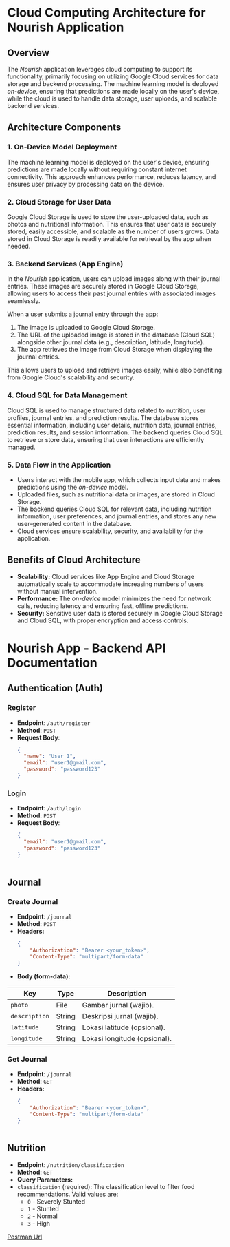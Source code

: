 # **Cloud Computing Architecture for Nourish Application**

## Overview
The *Nourish* application leverages cloud computing to support its functionality, primarily focusing on utilizing Google Cloud services for data storage and backend processing. The machine learning model is deployed *on-device*, ensuring that predictions are made locally on the user's device, while the cloud is used to handle data storage, user uploads, and scalable backend services.

## Architecture Components

### 1. **On-Device Model Deployment**
The machine learning model is deployed on the user's device, ensuring predictions are made locally without requiring constant internet connectivity. This approach enhances performance, reduces latency, and ensures user privacy by processing data on the device.

### 2. **Cloud Storage for User Data**
Google Cloud Storage is used to store the user-uploaded data, such as photos and nutritional information. This ensures that user data is securely stored, easily accessible, and scalable as the number of users grows. Data stored in Cloud Storage is readily available for retrieval by the app when needed.

### 3. **Backend Services (App Engine)**
In the *Nourish* application, users can upload images along with their journal entries. These images are securely stored in Google Cloud Storage, allowing users to access their past journal entries with associated images seamlessly. 

When a user submits a journal entry through the app:
1. The image is uploaded to Google Cloud Storage.
2. The URL of the uploaded image is stored in the database (Cloud SQL) alongside other journal data (e.g., description, latitude, longitude).
3. The app retrieves the image from Cloud Storage when displaying the journal entries.

This allows users to upload and retrieve images easily, while also benefiting from Google Cloud's scalability and security.

### 4. **Cloud SQL for Data Management**
Cloud SQL is used to manage structured data related to nutrition, user profiles, journal entries, and prediction results. The database stores essential information, including user details, nutrition data, journal entries, prediction results, and session information. The backend queries Cloud SQL to retrieve or store data, ensuring that user interactions are efficiently managed.

### 5. **Data Flow in the Application**
- Users interact with the mobile app, which collects input data and makes predictions using the *on-device* model.
- Uploaded files, such as nutritional data or images, are stored in Cloud Storage.
- The backend queries Cloud SQL for relevant data, including nutrition information, user preferences, and journal entries, and stores any new user-generated content in the database.
- Cloud services ensure scalability, security, and availability for the application.

## Benefits of Cloud Architecture
- **Scalability:** Cloud services like App Engine and Cloud Storage automatically scale to accommodate increasing numbers of users without manual intervention.
- **Performance:** The *on-device* model minimizes the need for network calls, reducing latency and ensuring fast, offline predictions.
- **Security:** Sensitive user data is stored securely in Google Cloud Storage and Cloud SQL, with proper encryption and access controls.



# **Nourish App - Backend API Documentation**

## **Authentication (Auth)**

### **Register**
- **Endpoint**: `/auth/register`
- **Method**: `POST`
- **Request Body**:
  ```json
  {
    "name": "User 1",
    "email": "user1@gmail.com",
    "password": "password123"
  }

### **Login**
- **Endpoint**: `/auth/login`
- **Method**: `POST`
- **Request Body**:
  ```json
  {
    "email": "user1@gmail.com",
    "password": "password123"
  }



## **Journal**

### **Create Journal**
- **Endpoint**: `/journal`
- **Method**: `POST`
- **Headers:**
  ```json
  {
      "Authorization": "Bearer <your_token>",
      "Content-Type": "multipart/form-data"
  }
- **Body (form-data):**


| Key         | Type     | Description                           |
|-------------|----------|---------------------------------------|
| `photo`     | File     | Gambar jurnal (wajib).               |
| `description` | String  | Deskripsi jurnal (wajib).            |
| `latitude`  | String   | Lokasi latitude (opsional).          |
| `longitude` | String   | Lokasi longitude (opsional).         |


### **Get Journal**
- **Endpoint**: `/journal`
- **Method**: `GET`
- **Headers:**
  ```json
  {
      "Authorization": "Bearer <your_token>",
      "Content-Type": "multipart/form-data"
  }



## **Nutrition**
- **Endpoint**: `/nutrition/classification`
- **Method**: `GET`
- **Query Parameters:**
- `classification` (required): The classification level to filter food recommendations. Valid values are:
  - `0` - Severely Stunted
  - `1` - Stunted
  - `2` - Normal
  - `3` - High

[Postman Url](https://drive.google.com/drive/folders/16HKeUbVj5d60eYlkc9oxulc6upzshpsr?usp=sharing) 


